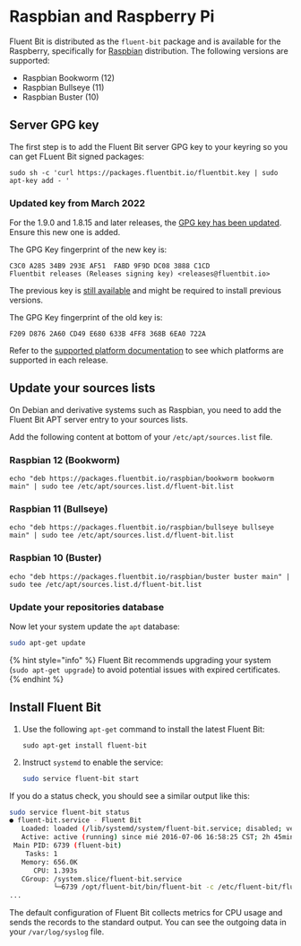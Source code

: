 # Raspbian and Raspberry Pi

Fluent Bit is distributed as the `fluent-bit` package and is available for the
Raspberry, specifically for [Raspbian](http://raspbian.org) distribution. The
following versions are supported:

* Raspbian Bookworm (12)
* Raspbian Bullseye (11)
* Raspbian Buster (10)

## Server GPG key

The first step is to add the Fluent Bit server GPG key to your keyring so you
can get FLuent Bit signed packages:

```shell
sudo sh -c 'curl https://packages.fluentbit.io/fluentbit.key | sudo apt-key add - '
```

### Updated key from March 2022

For the 1.9.0 and 1.8.15 and later releases, the
[GPG key has been updated](https://packages.fluentbit.io/fluentbit.key). Ensure
this new one is added.

The GPG Key fingerprint of the new key is:

```text
C3C0 A285 34B9 293E AF51  FABD 9F9D DC08 3888 C1CD
Fluentbit releases (Releases signing key) <releases@fluentbit.io>
```

The previous key is [still available](https://packages.fluentbit.io/fluentbit-legacy.key)
and might be required to install previous versions.

The GPG Key fingerprint of the old key is:

```text
F209 D876 2A60 CD49 E680 633B 4FF8 368B 6EA0 722A
```

Refer to the [supported platform documentation](./../supported-platforms.md) to see
which platforms are supported in each release.

## Update your sources lists

On Debian and derivative systems such as Raspbian, you need to add the Fluent Bit
APT server entry to your sources lists.

Add the following content at bottom of your `/etc/apt/sources.list` file.

### Raspbian 12 (Bookworm)

```text
echo "deb https://packages.fluentbit.io/raspbian/bookworm bookworm main" | sudo tee /etc/apt/sources.list.d/fluent-bit.list
```

### Raspbian 11 (Bullseye)

```text
echo "deb https://packages.fluentbit.io/raspbian/bullseye bullseye main" | sudo tee /etc/apt/sources.list.d/fluent-bit.list
```

### Raspbian 10 (Buster)

```text
echo "deb https://packages.fluentbit.io/raspbian/buster buster main" | sudo tee /etc/apt/sources.list.d/fluent-bit.list
```

### Update your repositories database

Now let your system update the `apt` database:

```bash
sudo apt-get update
```

{% hint style="info" %}
Fluent Bit recommends upgrading your system (`sudo apt-get upgrade`) to avoid
potential issues with expired certificates.
{% endhint %}

## Install Fluent Bit

1. Use the following `apt-get` command to install the latest Fluent Bit:

   ```shell
   sudo apt-get install fluent-bit
   ```

1. Instruct `systemd` to enable the service:

   ```bash
   sudo service fluent-bit start
   ```

If you do a status check, you should see a similar output like this:

```bash
sudo service fluent-bit status
● fluent-bit.service - Fluent Bit
   Loaded: loaded (/lib/systemd/system/fluent-bit.service; disabled; vendor preset: enabled)
   Active: active (running) since mié 2016-07-06 16:58:25 CST; 2h 45min ago
 Main PID: 6739 (fluent-bit)
    Tasks: 1
   Memory: 656.0K
      CPU: 1.393s
   CGroup: /system.slice/fluent-bit.service
           └─6739 /opt/fluent-bit/bin/fluent-bit -c /etc/fluent-bit/fluent-bit.conf
...
```

The default configuration of Fluent Bit collects metrics for CPU usage and
sends the records to the standard output. You can see the outgoing data in your
`/var/log/syslog` file.
